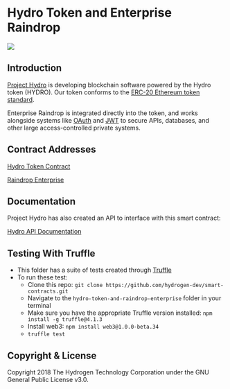 # Hydro Token and Enterprise Raindrop
<img src="https://www.hydrogenplatform.com/images/logo_hydro.png">

## Introduction
[Project Hydro](http://www.projecthydro.com) is developing blockchain software powered by the Hydro token (HYDRO). Our token conforms to the [ERC-20 Ethereum token standard](https://theethereum.wiki/w/index.php/ERC20_Token_Standard).

Enterprise Raindrop is integrated directly into the token, and works alongside systems like [OAuth](https://en.wikipedia.org/wiki/OAuth) and [JWT](https://en.wikipedia.org/wiki/JSON_Web_Token) to secure APIs, databases, and other large access-controlled private systems.

## Contract Addresses
[Hydro Token Contract](https://etherscan.io/token/0xebbdf302c940c6bfd49c6b165f457fdb324649bc)

[Raindrop Enterprise](https://etherscan.io/address/0xe68225eeaeae795bbfa3cebd1dfe422e1b17ce55)

## Documentation
Project Hydro has also created an API to interface with this smart contract:

[Hydro API Documentation](https://www.hydrogenplatform.com/docs/hydro/v1/)

## Testing With Truffle
- This folder has a suite of tests created through [Truffle](https://github.com/trufflesuite/truffle)
- To run these test:
  - Clone this repo: `git clone https://github.com/hydrogen-dev/smart-contracts.git`
  - Navigate to the `hydro-token-and-raindrop-enterprise` folder in your terminal
  - Make sure you have the appropriate Truffle version installed: `npm install -g truffle@4.1.3`
  - Install web3: `npm install web3@1.0.0-beta.34`
  - `truffle test`


## Copyright & License
Copyright 2018 The Hydrogen Technology Corporation under the GNU General Public License v3.0.
